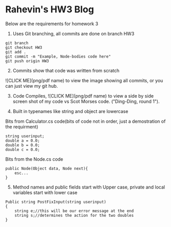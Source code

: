 # Rahevin's HW3 Blog

Below are the requirements for homework 3

1. Uses Git branching, all commits are done on branch HW3
```
git branch
git checkout HW3
git add .
git commit -m "Example, Node-bodies code here"
git push origin HW3
```

2. Commits show that code was written from scratch

![CLICK ME](png/pdf name) to view the image showing all commits, or you can just view my git hub.

3. Code Compiles,
![CLICK ME](png/pdf name) to view a side by side screen shot of my code vs Scot Morses code. ("Ding-Ding, round 1").

4. Built in typenames like string and object are lowercase

Bits from Calculator.cs code(bits of code not in order, just a demostration of the requirment)
```
string userinput;
double a = 0.0;
double b = 0.0;
double c = 0.0;
```

Bits from the Node.cs code
```
public Node(Object data, Node next){
    esc...
}
```
5. Method names and public fields start with Upper case, private and local variables start with lower case
```
Public string PostFixInput(string userinput)
{
    string e;//this will be our error message at the end
    string s;//determines the action for the two doubles
}

```